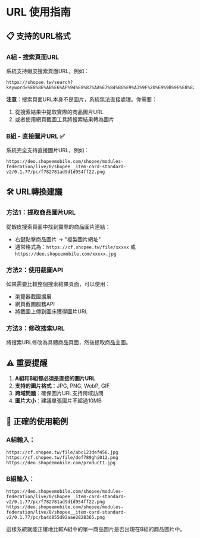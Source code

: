 # URL 使用指南

## 📋 **支持的URL格式**

### **A組 - 搜索頁面URL**
系統支持蝦皮搜索頁面URL，例如：
```
https://shopee.tw/search?keyword=%E8%8E%AB%E6%AF%94%E8%87%AA%E7%84%B6%E9%A3%9F%20%E9%9B%9E%E8%82%89%E7%B1%B3%E5%B9%BC%E6%AF%8D%E7%8A%AC%E9%A3%9F%E8%AD%9C&page=0
```

**注意**：搜索頁面URL本身不是圖片，系統無法直接處理。你需要：
1. 從搜索結果中提取實際的商品圖片URL
2. 或者使用網頁截圖工具將搜索結果轉為圖片

### **B組 - 直接圖片URL** ✅
系統完全支持直接圖片URL，例如：
```
https://deo.shopeemobile.com/shopee/modules-federation/live/0/shopee__item-card-standard-v2/0.1.77/pc/f782781ad9d1d954ff22.png
```

## 🛠️ **URL轉換建議**

### **方法1：提取商品圖片URL**
從蝦皮搜索頁面中找到實際的商品圖片連結：
- 右鍵點擊商品圖片 → "複製圖片網址"
- 通常格式為：`https://cf.shopee.tw/file/xxxxx` 或 `https://deo.shopeemobile.com/xxxxx.jpg`

### **方法2：使用截圖API**
如果需要比較整個搜索結果頁面，可以使用：
- 瀏覽器截圖擴展
- 網頁截圖服務API
- 將截圖上傳到圖床獲得圖片URL

### **方法3：修改搜索URL**
將搜索URL修改為具體商品頁面，然後提取商品主圖。

## ⚠️ **重要提醒**

1. **A組和B組都必須是直接的圖片URL**
2. **支持的圖片格式**：JPG, PNG, WebP, GIF
3. **跨域問題**：確保圖片URL支持跨域訪問
4. **圖片大小**：建議單張圖片不超過10MB

## 📝 **正確的使用範例**

### **A組輸入**：
```
https://cf.shopee.tw/file/abc123def456.jpg
https://cf.shopee.tw/file/def789ghi012.png
https://deo.shopeemobile.com/product1.jpg
```

### **B組輸入**：
```
https://deo.shopeemobile.com/shopee/modules-federation/live/0/shopee__item-card-standard-v2/0.1.77/pc/f782781ad9d1d954ff22.png
https://deo.shopeemobile.com/shopee/modules-federation/live/0/shopee__item-card-standard-v2/0.1.77/pc/ba4d855d92aae2828365.png
```

這樣系統就能正確地比較A組中的單一商品圖片是否出現在B組的商品圖片中。
